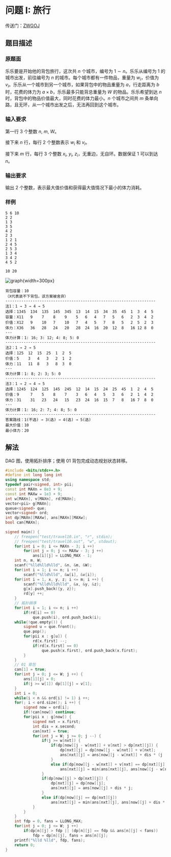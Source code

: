 # 问题 I: 旅行

传送门：[ZWGOJ](http://81.68.64.169/problem.php?cid=1013&pid=8)

## 题目描述

### 原题面

乐乐要是开始他的背包旅行，这次共 $n$ 个城市，编号为 $1 \sim n$。乐乐从编号为 $1$ 的城市出发，前往编号为 $n$ 的城市。每个城市都有一件物品，重量为 $w_i$，价值为 $v_i$。乐乐从一个城市到另一个城市，如果背包中的物品重量为 $a$，行走距离为 $b$ 时，花费的体力为 $a \times b$，乐乐最多只能背总重量为 $W$ 的物品。乐乐希望到达 $n$ 时，背包中的物品价值最大，同时花费的体力最小。$n$ 个城市之间共 $m$ 条单向路，且无环，从一个城市出发之后，无法再回到这个城市。

### 输入要求

第一行 $3$ 个整数 $n,\: m,\:W$。

接下来 $n$ 行，每行 $2$ 个整数表示 $w_i$ 和 $v_i$。

接下来 $m$ 行，每行 $3$ 个整数 $x_i,\:y_i,\:z_i$，无重边，无自环。数据保证 $1$ 可以到达 $n$。

### 输出要求

输出 $2$ 个整数，表示最大值价值和获得最大值情况下最小的体力消耗。

### 样例

<div class="grid" markdown>

```text
5 6 10
2 2
1 3
3 5
4 2
2 3
1 2 1
2 4 5
2 5 3
1 3 4
3 4 2
4 5 2
```

```text
10 20
```

</div>

![graph](../igraph1.png){width=300px}

```text
背包容量：10
（X代表装不下背包，该方案被舍弃）
------------------------------------------------------------------
法1：1 → 3 → 4 → 5
选择：1345  134  135  145  345  13  14  15  34  35  45  1  3  4  5
容量：X11   9    7    8    9    5   6   4   7   5   6   2  3  4  2
价值：X12   9    10   7    10   7   4   5   7   8   5   2  5  2  3
体力：X36   36   28   24   20   28  24  16  20  12  8   16 12 8  0
---
体力计算：1: 16; 3: 12; 4: 8; 5: 0
------------------------------------------------------------------
法2：1 → 2 → 5
选择：125  12  15  25  1  2  5
价值：5    3   4   3   2  1  2
体力：11   11  8   3   8  3  0
---
体力计算：1: 8; 2: 3; 5: 0
------------------------------------------------------------------
法3：1 → 2 → 4 → 5
选择：1245  124  125  145  245  12  14  15  24  25  45  1  2  4  5  
价值：9     7    5    8    7    3   6   4   5   3   6   2  1  4  2
体力：31    31   23   24   15   23  24  16  15  7   8   16 7  8  0
---
体力计算：1: 16; 2: 7; 4: 8; 5: 0
------------------------------------------------------------------
答案路线：1(不选) → 3(选) → 4(选) → 5(选)
最大价值：10
最小体力：20
```

## 解法

DAG 图，使用拓扑排序；使用 01 背包完成动态规划状态转移。

```cpp
#include <bits/stdc++.h>
#define int long long int
using namespace std;
typedef pair<signed, int> pii;
const int MAXn = 8e3 + 9;
const int MAXw = 1e3 + 9;
int w[MAXn], v[MAXn], rd[MAXn];
vector<pii> g[MAXn];
queue<signed> que;
vector<signed> ord;
int dp[MAXn][MAXw], ans[MAXn][MAXw];
bool can[MAXn];
 
signed main() {
    // freopen("test/travel10.in", "r", stdin);
    // freopen("test/travel10.out", "w", stdout);
    for(int i = 0; i <= MAXn - 3; i ++)
        for(int j = 0; j <= MAXw - 3; j ++)
            ans[i][j] = LLONG_MAX - 1;
    int n, m, W;
    scanf("%lld%lld%lld", &n, &m, &W);
    for(int i = 1; i <= n; i ++)
        scanf("%lld%lld", &w[i], &v[i]);
    for(int i = 1, x, y, z; i <= m; i ++) {
        scanf("%lld%lld%lld", &x, &y, &z);
        g[x].push_back({y, z});
        rd[y] ++;
    }
    // 拓扑排序
    for(int i = 1; i <= n; i ++)
        if(rd[i] == 0)
            que.push(i), ord.push_back(i);
    while(!que.empty()) {
        signed u = que.front();
        que.pop();
        for(pii x : g[u]) {
            rd[x.first] --;
            if(rd[x.first] == 0)
                que.push(x.first), ord.push_back(x.first);
        }
    }
    // 01 背包
    can[1] = true;
    for(int j = 0; j <= W; j ++) {
        ans[1][j] = 0;
        if(j >= w[1]) dp[1][j] = v[1];
    }
    int i = 0;
    while(i < n && ord[i] != 1) i ++;
    for(; i < ord.size(); i ++) {
        signed now = ord[i];
        if(!can[now]) continue;
        for(pii x : g[now]) {
            signed nxt = x.first;
            int dis = x.second;
            can[nxt] = true;
            for(int j = W; j >= 0; j --) {
                if(j >= w[nxt]) {
                    if(dp[now][j - w[nxt]] + v[nxt] > dp[nxt][j]) {
                        dp[nxt][j] = dp[now][j - w[nxt]] + v[nxt];
                        ans[nxt][j] = ans[now][j - w[nxt]] + dis * (j - w[nxt]);
                    }
                    else if(dp[now][j - w[nxt]] + v[nxt] == dp[nxt][j])
                        ans[nxt][j] = min(ans[nxt][j], ans[now][j - w[nxt]] + dis * (j - w[nxt]));
                }
                if(dp[now][j] > dp[nxt][j]) {
                    dp[nxt][j] = dp[now][j];
                    ans[nxt][j] = ans[now][j] + dis * j;
                }
                else if(dp[now][j] == dp[nxt][j])
                    ans[nxt][j] = min(ans[nxt][j], ans[now][j] + dis * j);
            }
        }
    }
    int fdp = 0, fans = LLONG_MAX;
    for(int j = 0; j <= W; j ++)
        if(dp[n][j] > fdp || (dp[n][j] == fdp && ans[n][j] < fans))
            fdp = dp[n][j], fans = ans[n][j];
    printf("%lld %lld", fdp, fans);
    return 0;
}
```
